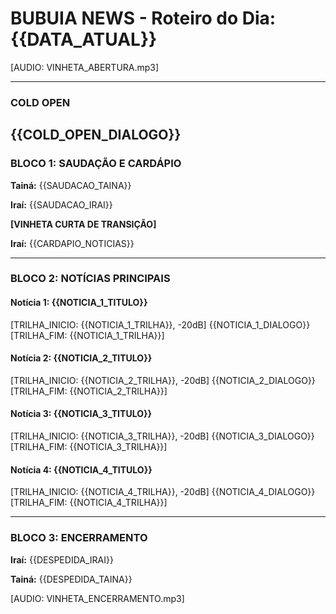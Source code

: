 # BUBUIA NEWS - Roteiro do Dia: {{DATA_ATUAL}}

[AUDIO: VINHETA_ABERTURA.mp3]

---
### COLD OPEN
{{COLD_OPEN_DIALOGO}}
---

### BLOCO 1: SAUDAÇÃO E CARDÁPIO

**Tainá:** {{SAUDACAO_TAINA}}

**Iraí:** {{SAUDACAO_IRAI}}

**[VINHETA CURTA DE TRANSIÇÃO]**

**Iraí:** {{CARDAPIO_NOTICIAS}}

---
### BLOCO 2: NOTÍCIAS PRINCIPAIS

#### Notícia 1: {{NOTICIA_1_TITULO}}
[TRILHA_INICIO: {{NOTICIA_1_TRILHA}}, -20dB]
{{NOTICIA_1_DIALOGO}}
[TRILHA_FIM: {{NOTICIA_1_TRILHA}}]

#### Notícia 2: {{NOTICIA_2_TITULO}}
[TRILHA_INICIO: {{NOTICIA_2_TRILHA}}, -20dB]
{{NOTICIA_2_DIALOGO}}
[TRILHA_FIM: {{NOTICIA_2_TRILHA}}]

#### Notícia 3: {{NOTICIA_3_TITULO}}
[TRILHA_INICIO: {{NOTICIA_3_TRILHA}}, -20dB]
{{NOTICIA_3_DIALOGO}}
[TRILHA_FIM: {{NOTICIA_3_TRILHA}}]

#### Notícia 4: {{NOTICIA_4_TITULO}}
[TRILHA_INICIO: {{NOTICIA_4_TRILHA}}, -20dB]
{{NOTICIA_4_DIALOGO}}
[TRILHA_FIM: {{NOTICIA_4_TRILHA}}]

---
### BLOCO 3: ENCERRAMENTO

**Iraí:** {{DESPEDIDA_IRAI}}

**Tainá:** {{DESPEDIDA_TAINA}}

[AUDIO: VINHETA_ENCERRAMENTO.mp3]